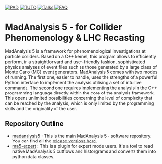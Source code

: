 [![PAD](https://img.shields.io/static/v1?style=plastic&label=Reinterpretation&message=PublicAnalysisDatabase&color=blue)](http://madanalysis.irmp.ucl.ac.be/wiki/PublicAnalysisDatabase)
[![TUTO](https://img.shields.io/static/v1?style=plastic&label=Tutorials&message=@HomePage&color=red)](https://madanalysis.irmp.ucl.ac.be/wiki/tutorials)
[![Talks](https://img.shields.io/static/v1?style=plastic&label=Talks&message=@HomePage&color=red)](http://madanalysis.irmp.ucl.ac.be/wiki/Talks)
[![FAQ](https://img.shields.io/static/v1?style=plastic&label=FAQ&message=NormalMode&color=orange)](http://madanalysis.irmp.ucl.ac.be/wiki/FAQNormalMode)

# MadAnalysis 5 - for Collider Phenomenology & LHC Recasting

MadAnalysis 5 is a framework for phenomenological investigations at particle colliders. 
Based on a C++ kernel, this program allows to efficiently perform, in a straightforward 
and user-friendly fashion, sophisticated physics analyses of event files such as those 
generated by a large class of Monte Carlo (MC) event generators. MadAnalysis 5 comes with 
two modes of running. The first one, easier to handle, uses the strengths of a powerful 
Python interface to implement the analysis utilising a set of intuitive commands. The 
second one requires implementing the analysis in the C++ programming language directly 
within the core of the analysis framework. This opens unlimited possibilities concerning 
the level of complexity that can be reached by the analysis, which is only limited by the 
programming skills and the originality of the user.

## Repository Outline

* [madanalysis5](https://github.com/MadAnalysis/madanalysis5) : This is the main 
  MadAnalysis 5 - software repository. You can find all the [release versions here](https://github.com/MadAnalysis/madanalysis5/releases).
* [ma5-expert](https://github.com/MadAnalysis/ma5_expert) : This is a plugin for 
  expert mode users. It's a tool to read native MadAnalysis 5 cutflows and historgrams
  and converts them into python data classes.
